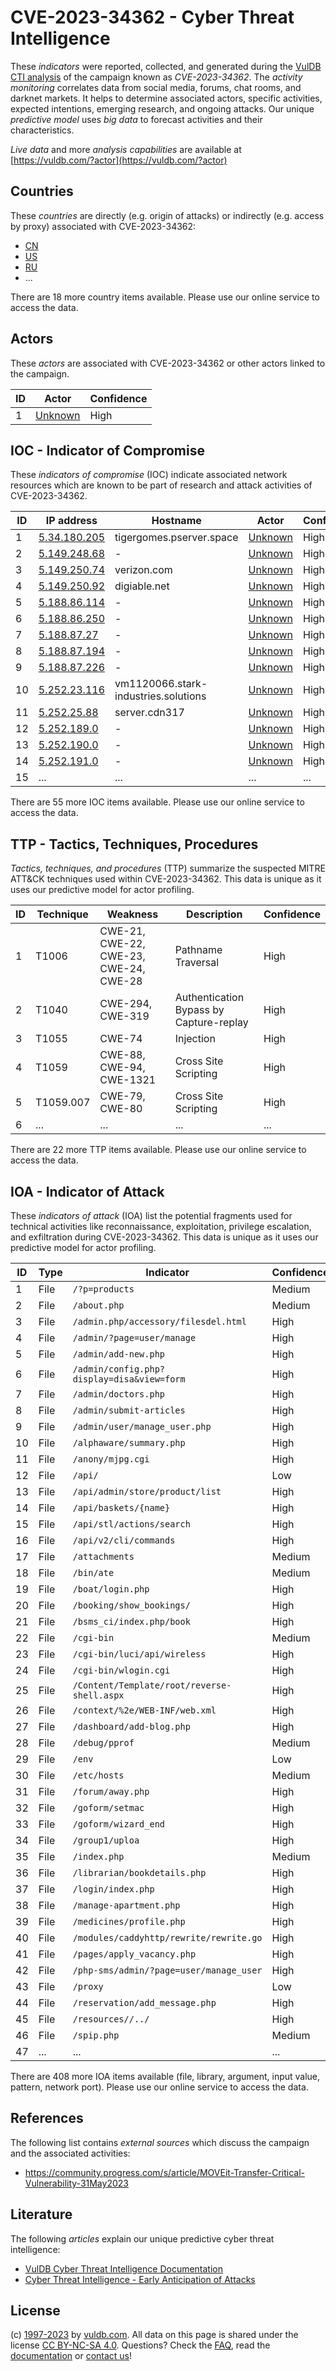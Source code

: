 # CVE-2023-34362 - Cyber Threat Intelligence

These _indicators_ were reported, collected, and generated during the [VulDB CTI analysis](https://vuldb.com/?kb.cti) of the campaign known as _CVE-2023-34362_. The _activity monitoring_ correlates data from social media, forums, chat rooms, and darknet markets. It helps to determine associated actors, specific activities, expected intentions, emerging research, and ongoing attacks. Our unique _predictive model_ uses _big data_ to forecast activities and their characteristics.

_Live data_ and more _analysis capabilities_ are available at [https://vuldb.com/?actor](https://vuldb.com/?actor)

## Countries

These _countries_ are directly (e.g. origin of attacks) or indirectly (e.g. access by proxy) associated with CVE-2023-34362:

* [CN](https://vuldb.com/?country.cn)
* [US](https://vuldb.com/?country.us)
* [RU](https://vuldb.com/?country.ru)
* ...

There are 18 more country items available. Please use our online service to access the data.

## Actors

These _actors_ are associated with CVE-2023-34362 or other actors linked to the campaign.

ID | Actor | Confidence
-- | ----- | ----------
1 | [Unknown](https://vuldb.com/?actor.unknown) | High

## IOC - Indicator of Compromise

These _indicators of compromise_ (IOC) indicate associated network resources which are known to be part of research and attack activities of CVE-2023-34362.

ID | IP address | Hostname | Actor | Confidence
-- | ---------- | -------- | ----- | ----------
1 | [5.34.180.205](https://vuldb.com/?ip.5.34.180.205) | tigergomes.pserver.space | [Unknown](https://vuldb.com/?actor.unknown) | High
2 | [5.149.248.68](https://vuldb.com/?ip.5.149.248.68) | - | [Unknown](https://vuldb.com/?actor.unknown) | High
3 | [5.149.250.74](https://vuldb.com/?ip.5.149.250.74) | verizon.com | [Unknown](https://vuldb.com/?actor.unknown) | High
4 | [5.149.250.92](https://vuldb.com/?ip.5.149.250.92) | digiable.net | [Unknown](https://vuldb.com/?actor.unknown) | High
5 | [5.188.86.114](https://vuldb.com/?ip.5.188.86.114) | - | [Unknown](https://vuldb.com/?actor.unknown) | High
6 | [5.188.86.250](https://vuldb.com/?ip.5.188.86.250) | - | [Unknown](https://vuldb.com/?actor.unknown) | High
7 | [5.188.87.27](https://vuldb.com/?ip.5.188.87.27) | - | [Unknown](https://vuldb.com/?actor.unknown) | High
8 | [5.188.87.194](https://vuldb.com/?ip.5.188.87.194) | - | [Unknown](https://vuldb.com/?actor.unknown) | High
9 | [5.188.87.226](https://vuldb.com/?ip.5.188.87.226) | - | [Unknown](https://vuldb.com/?actor.unknown) | High
10 | [5.252.23.116](https://vuldb.com/?ip.5.252.23.116) | vm1120066.stark-industries.solutions | [Unknown](https://vuldb.com/?actor.unknown) | High
11 | [5.252.25.88](https://vuldb.com/?ip.5.252.25.88) | server.cdn317 | [Unknown](https://vuldb.com/?actor.unknown) | High
12 | [5.252.189.0](https://vuldb.com/?ip.5.252.189.0) | - | [Unknown](https://vuldb.com/?actor.unknown) | High
13 | [5.252.190.0](https://vuldb.com/?ip.5.252.190.0) | - | [Unknown](https://vuldb.com/?actor.unknown) | High
14 | [5.252.191.0](https://vuldb.com/?ip.5.252.191.0) | - | [Unknown](https://vuldb.com/?actor.unknown) | High
15 | ... | ... | ... | ...

There are 55 more IOC items available. Please use our online service to access the data.

## TTP - Tactics, Techniques, Procedures

_Tactics, techniques, and procedures_ (TTP) summarize the suspected MITRE ATT&CK techniques used within CVE-2023-34362. This data is unique as it uses our predictive model for actor profiling.

ID | Technique | Weakness | Description | Confidence
-- | --------- | -------- | ----------- | ----------
1 | T1006 | CWE-21, CWE-22, CWE-23, CWE-24, CWE-28 | Pathname Traversal | High
2 | T1040 | CWE-294, CWE-319 | Authentication Bypass by Capture-replay | High
3 | T1055 | CWE-74 | Injection | High
4 | T1059 | CWE-88, CWE-94, CWE-1321 | Cross Site Scripting | High
5 | T1059.007 | CWE-79, CWE-80 | Cross Site Scripting | High
6 | ... | ... | ... | ...

There are 22 more TTP items available. Please use our online service to access the data.

## IOA - Indicator of Attack

These _indicators of attack_ (IOA) list the potential fragments used for technical activities like reconnaissance, exploitation, privilege escalation, and exfiltration during CVE-2023-34362. This data is unique as it uses our predictive model for actor profiling.

ID | Type | Indicator | Confidence
-- | ---- | --------- | ----------
1 | File | `/?p=products` | Medium
2 | File | `/about.php` | Medium
3 | File | `/admin.php/accessory/filesdel.html` | High
4 | File | `/admin/?page=user/manage` | High
5 | File | `/admin/add-new.php` | High
6 | File | `/admin/config.php?display=disa&view=form` | High
7 | File | `/admin/doctors.php` | High
8 | File | `/admin/submit-articles` | High
9 | File | `/admin/user/manage_user.php` | High
10 | File | `/alphaware/summary.php` | High
11 | File | `/anony/mjpg.cgi` | High
12 | File | `/api/` | Low
13 | File | `/api/admin/store/product/list` | High
14 | File | `/api/baskets/{name}` | High
15 | File | `/api/stl/actions/search` | High
16 | File | `/api/v2/cli/commands` | High
17 | File | `/attachments` | Medium
18 | File | `/bin/ate` | Medium
19 | File | `/boat/login.php` | High
20 | File | `/booking/show_bookings/` | High
21 | File | `/bsms_ci/index.php/book` | High
22 | File | `/cgi-bin` | Medium
23 | File | `/cgi-bin/luci/api/wireless` | High
24 | File | `/cgi-bin/wlogin.cgi` | High
25 | File | `/Content/Template/root/reverse-shell.aspx` | High
26 | File | `/context/%2e/WEB-INF/web.xml` | High
27 | File | `/dashboard/add-blog.php` | High
28 | File | `/debug/pprof` | Medium
29 | File | `/env` | Low
30 | File | `/etc/hosts` | Medium
31 | File | `/forum/away.php` | High
32 | File | `/goform/setmac` | High
33 | File | `/goform/wizard_end` | High
34 | File | `/group1/uploa` | High
35 | File | `/index.php` | Medium
36 | File | `/librarian/bookdetails.php` | High
37 | File | `/login/index.php` | High
38 | File | `/manage-apartment.php` | High
39 | File | `/medicines/profile.php` | High
40 | File | `/modules/caddyhttp/rewrite/rewrite.go` | High
41 | File | `/pages/apply_vacancy.php` | High
42 | File | `/php-sms/admin/?page=user/manage_user` | High
43 | File | `/proxy` | Low
44 | File | `/reservation/add_message.php` | High
45 | File | `/resources//../` | High
46 | File | `/spip.php` | Medium
47 | ... | ... | ...

There are 408 more IOA items available (file, library, argument, input value, pattern, network port). Please use our online service to access the data.

## References

The following list contains _external sources_ which discuss the campaign and the associated activities:

* https://community.progress.com/s/article/MOVEit-Transfer-Critical-Vulnerability-31May2023

## Literature

The following _articles_ explain our unique predictive cyber threat intelligence:

* [VulDB Cyber Threat Intelligence Documentation](https://vuldb.com/?kb.cti)
* [Cyber Threat Intelligence - Early Anticipation of Attacks](https://www.scip.ch/en/?labs.20201022)

## License

(c) [1997-2023](https://vuldb.com/?kb.changelog) by [vuldb.com](https://vuldb.com/?kb.about). All data on this page is shared under the license [CC BY-NC-SA 4.0](https://creativecommons.org/licenses/by-nc-sa/4.0/). Questions? Check the [FAQ](https://vuldb.com/?kb.faq), read the [documentation](https://vuldb.com/?kb) or [contact us](https://vuldb.com/?contact)!
